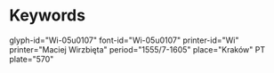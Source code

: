 # Keywords
glyph-id="Wi-05u0107"
font-id="Wi-05u0107"
printer-id="Wi"
printer="Maciej Wirzbięta"
period="1555/7-1605"
place="Kraków"
PT plate="570"
